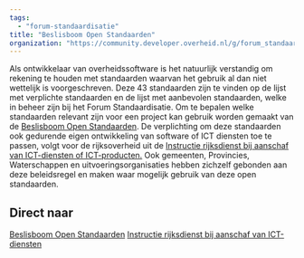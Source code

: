 ```yaml
---
tags:
  - "forum-standaardisatie"
title: "Beslisboom Open Standaarden"
organization: "https://community.developer.overheid.nl/g/forum_standaard"
---
```


Als ontwikkelaar van overheidssoftware is het natuurlijk verstandig om rekening te houden met standaarden waarvan het gebruik al dan niet wettelijk is voorgeschreven. Deze 43 standaarden zijn te vinden op de lijst met verplichte standaarden en de lijst met aanbevolen standaarden, welke in beheer zijn bij het Forum Standaardisatie. Om te bepalen welke standaarden relevant zijn voor een project kan gebruik worden gemaakt van de [Beslisboom Open Standaarden](https://www.forumstandaardisatie.nl/beslisboom/beslisboom-open-standaarden/). De verplichting om deze standaarden ook gedurende eigen ontwikkeling van software of ICT diensten toe te passen, volgt voor de rijksoverheid uit de [Instructie rijksdienst bij aanschaf van ICT-diensten of ICT-producten.](https://wetten.overheid.nl/BWBR0024717/2008-11-23) Ook gemeenten, Provincies, Waterschappen en uitvoeringsorganisaties hebben zichzelf gebonden aan deze beleidsregel en maken waar mogelijk gebruik van deze open standaarden.

## Direct naar

[ Beslisboom Open Standaarden](https://www.forumstandaardisatie.nl/beslisboom/beslisboom-open-standaarden)
[ Instructie rijksdienst bij aanschaf van ICT-diensten](https://wetten.overheid.nl/BWBR0024717/2008-11-23)
